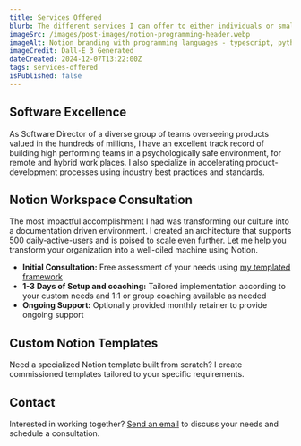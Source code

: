 ```yaml
---
title: Services Offered
blurb: The different services I can offer to either individuals or small to mid-size organizations.
imageSrc: /images/post-images/notion-programming-header.webp
imageAlt: Notion branding with programming languages - typescript, python, sveltekit logos
imageCredit: Dall-E 3 Generated
dateCreated: 2024-12-07T13:22:00Z
tags: services-offered
isPublished: false
---
```


## Software Excellence

As Software Director of a diverse group of teams overseeing products valued in the hundreds of millions, I have an excellent track record of building high performing teams in a psychologically safe environment, for remote and hybrid work places. I also specialize in accelerating product-development processes using industry best practices and standards.

## Notion Workspace Consultation

The most impactful accomplishment I had was transforming our culture into a documentation driven environment. I created an architecture that supports 500 daily-active-users and is poised to scale even further. Let me help you transform your organization into a well-oiled machine using Notion.

- **Initial Consultation:** Free assessment of your needs using [my templated framework](https://www.notion.so/jweatherby/Organizational-Docs-14f3b75bf3f880408a7bf8b0e7d7a4df?pvs=4)
- **1-3 Days of Setup and coaching:** Tailored implementation according to your custom needs and 1:1 or group coaching available as needed
- **Ongoing Support:** Optionally provided monthly retainer to provide ongoing support

## Custom Notion Templates

Need a specialized Notion template built from scratch? I create commissioned templates tailored to your specific requirements.

## Contact

Interested in working together? [Send an email](/contact) to discuss your needs and schedule a consultation.